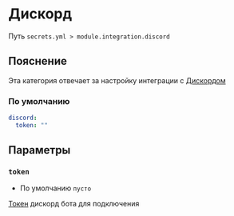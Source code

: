 # Дискорд
Путь `secrets.yml > module.integration.discord`

## Пояснение
Эта категория отвечает за настройку интеграции с [Дискордом](/en/config/module/integration/discord/)

### По умолчанию
```yaml
discord:
  token: ""
```

## Параметры

### `token`
- По умолчанию `пусто`

[Токен](https://discordgsm.com/guide/how-to-get-a-discord-bot-token) дискорд бота для подключения



